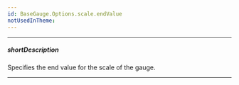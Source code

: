 ```yaml
---
id: BaseGauge.Options.scale.endValue
notUsedInTheme: 
---
```

---
##### shortDescription
Specifies the end value for the scale of the gauge.

---
